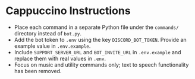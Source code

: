 # Cappuccino Instructions
- Place each command in a separate Python file under the `commands/` directory instead of `bot.py`.
- Add the bot token to `.env` using the key `DISCORD_BOT_TOKEN`.  Provide an example value in `.env.example`.
- Include `SUPPORT_SERVER_URL` and `BOT_INVITE_URL` in `.env.example` and replace them with real values in `.env`.
- Focus on music and utility commands only; text to speech functionality has been removed.
